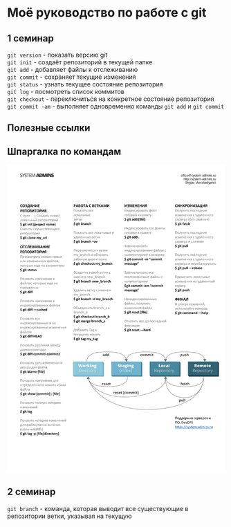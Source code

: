# Моё руководство по работе с git

## 1 семинар

`git version` - показать версию git  
`git init` - создаёт репозиторий в текущей папке  
`git add` - добавляет файлы к отслеживанию  
`git commit` - сохраняет текущие изменения  
`git status` - узнать текущее состояние репозитория   
`git log` - посмотреть список коммитов  
`git checkout` - переключиться на конкретное состояние репозитория  
`git commit -am` - выполняет одновременно команды `git add` и `git commit`

## Полезные ссылки
[Официальный сайт git]: (https://git-scm.com/)  

## Шпаргалка по командам
![](/images/git-cheatheet.jpeg)

## 2 семинар

`git branch` - команда, которая выводит все существующие в репозитории ветки, указывая на текущую